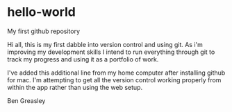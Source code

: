 # hello-world
My first github repository

Hi all, this is my first dabble into version control and using git. As i'm improving my development skills I intend to run everything through git to track my progress and using it as a portfolio of work.

I've added this additional line from my home computer after installing github for mac. I'm attempting to get all the version control working properly from within the app rather than using the web setup.


Ben Greasley